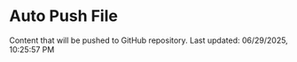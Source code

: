 # Auto Push File

Content that will be pushed to GitHub repository.
Last updated: 06/29/2025, 10:25:57 PM